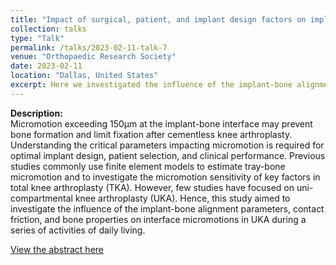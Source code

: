 ```yaml
---
title: "Impact of surgical, patient, and implant design factors on implant-bone interface micromotions in cementless unicompartmental knee replacement "
collection: talks
type: "Talk"
permalink: /talks/2023-02-11-talk-7
venue: "Orthopaedic Research Society"
date: 2023-02-11
location: "Dallas, United States"
excerpt: Here we investigated the influence of the implant-bone alignment parameters, contact friction, and bone properties on interface micromotions in UKA during a series of activities of daily living.
---
```

**Description:**<br>
Micromotion exceeding 150µm at the implant-bone interface may prevent bone formation and limit fixation after cementless knee arthroplasty. Understanding the critical parameters impacting micromotion is required for optimal implant design, patient selection, and clinical performance. Previous studies commonly use finite element models to estimate tray-bone micromotion and to investigate the micromotion sensitivity of key factors in total knee arthroplasty (TKA). However, few studies have focused on uni-compartmental knee arthroplasty (UKA). Hence, this study aimed to investigate the influence of the implant-bone alignment parameters, contact friction, and bone properties on interface micromotions in UKA during a series of activities of daily living.

[View the abstract here](http://yanghuizhou1122.github.io/files/abstract-UKA_micromotion_sensitivity.pdf)